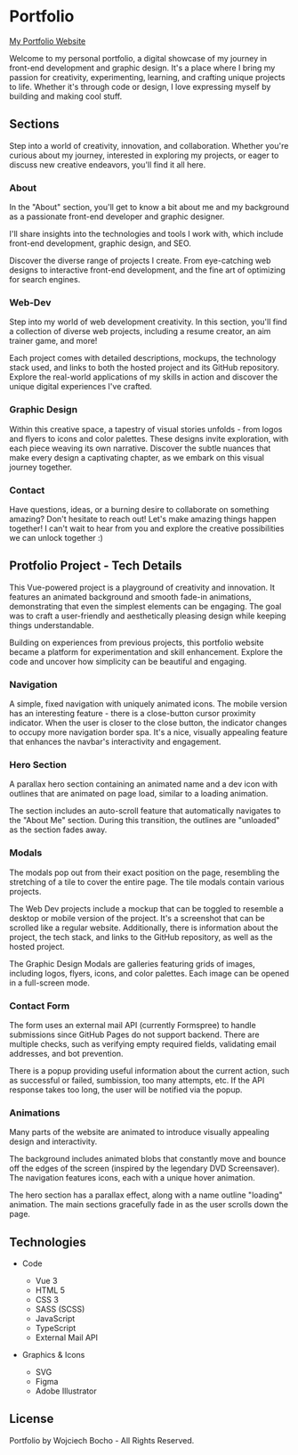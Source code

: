 # Portfolio

[My Portfolio Website](https://newhorizonweb.github.io/Portfolio/)

Welcome to my personal portfolio, a digital showcase of my journey in front-end development and graphic design. It's a place where I bring my passion for creativity, experimenting, learning, and crafting unique projects to life. Whether it's through code or design, I love expressing myself by building and making cool stuff.

## Sections

Step into a world of creativity, innovation, and collaboration. Whether you're curious about my journey, interested in exploring my projects, or eager to discuss new creative endeavors, you'll find it all here.

### About

In the "About" section, you'll get to know a bit about me and my background as a passionate front-end developer and graphic designer.

I'll share insights into the technologies and tools I work with, which include front-end development, graphic design, and SEO.

Discover the diverse range of projects I create. From eye-catching web designs to interactive front-end development, and the fine art of optimizing for search engines.

### Web-Dev

Step into my world of web development creativity.
In this section, you'll find a collection of diverse web projects, including a resume creator, an aim trainer game, and more!

Each project comes with detailed descriptions, mockups, the technology stack used, and links to both the hosted project and its GitHub repository.
Explore the real-world applications of my skills in action and discover the unique digital experiences I've crafted.

### Graphic Design

Within this creative space, a tapestry of visual stories unfolds - from logos and flyers to icons and color palettes. These designs invite exploration, with each piece weaving its own narrative.
Discover the subtle nuances that make every design a captivating chapter, as we embark on this visual journey together.

### Contact

Have questions, ideas, or a burning desire to collaborate on something amazing?
Don't hesitate to reach out!
Let's make amazing things happen together! I can't wait to hear from you and explore the creative possibilities we can unlock together :)

## Protfolio Project - Tech Details

This Vue-powered project is a playground of creativity and innovation.
It features an animated background and smooth fade-in animations, demonstrating that even the simplest elements can be engaging. The goal was to craft a user-friendly and aesthetically pleasing design while keeping things understandable. 

Building on experiences from previous projects, this portfolio website became a platform for experimentation and skill enhancement.
Explore the code and uncover how simplicity can be beautiful and engaging.

### Navigation

A simple, fixed navigation with uniquely animated icons.
The mobile version has an interesting feature - there is a close-button cursor proximity indicator. When the user is closer to the close button, the indicator changes to occupy more navigation border spa.
It's a nice, visually appealing feature that enhances the navbar's interactivity and engagement.

### Hero Section

A parallax hero section containing an animated name and a dev icon with outlines that are animated on page load, similar to a loading animation.

The section includes an auto-scroll feature that automatically navigates to the "About Me" section. During this transition, the outlines are "unloaded" as the section fades away.

### Modals

The modals pop out from their exact position on the page, resembling the stretching of a tile to cover the entire page.
The tile modals contain various projects.

The Web Dev projects include a mockup that can be toggled to resemble a desktop or mobile version of the project. It's a screenshot that can be scrolled like a regular website. Additionally, there is information about the project, the tech stack, and links to the GitHub repository, as well as the hosted project.

The Graphic Design Modals are galleries featuring grids of images, including logos, flyers, icons, and color palettes.
Each image can be opened in a full-screen mode.

### Contact Form

The form uses an external mail API (currently Formspree) to handle submissions since GitHub Pages do not support backend.
There are multiple checks, such as verifying empty required fields, validating email addresses, and bot prevention.

There is a popup providing useful information about the current action, such as successful or failed, sumbission, too many attempts, etc.
If the API response takes too long, the user will be notified via the popup.

### Animations

Many parts of the website are animated to introduce visually appealing design and interactivity.

The background includes animated blobs that constantly move and bounce off the edges of the screen (inspired by the legendary DVD Screensaver).
The navigation features icons, each with a unique hover animation.

The hero section has a parallax effect, along with a name outline "loading" animation.
The main sections gracefully fade in as the user scrolls down the page.

## Technologies

- Code
    - Vue 3
    - HTML 5
    - CSS 3
    - SASS (SCSS)
    - JavaScript
    - TypeScript
    - External Mail API

- Graphics & Icons
    - SVG
    - Figma
    - Adobe Illustrator

## License

Portfolio by Wojciech Bocho - All Rights Reserved.